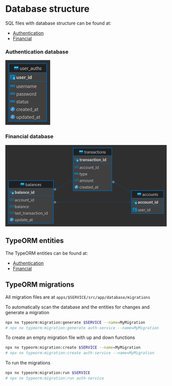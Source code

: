 # Database structure

SQL files with database structure can be found at:

- [Authentication](../../deployment/database/authentication)
- [Financial](../../deployment/database/financial)

### Authentication database

![Authentication database](./images/database-diagram-authentication.png)

### Financial database

![Financial database](./images/database-diagram-financial.png)

## TypeORM entities

The TypeORM entities can be found at:

- [Authentication](../../apps/auth-service/src/app/database/entities/)
- [Financial](../../apps/financial-service/src/app/database/entities/)

## TypeORM migrations

All migration files are at `apps/$SERVICE/src/app/database/migrations`

To automatically scan the database and the entities for changes and generate a migration

```sh
npx nx typeorm:migration:generate $SERVICE --name=MyMigration
# npx nx typeorm:migration:generate auth-service --name=MyMigration
```

To create an empty migration file with up and down functions

```sh
npx nx typeorm:migration:create $SERVICE --name=MyMigration
# npx nx typeorm:migration:create auth-service --name=MyMigration
```

To run the migrations

```sh
npx nx typeorm:migration:run $SERVICE
# npx nx typeorm:migration:run auth-service
```
